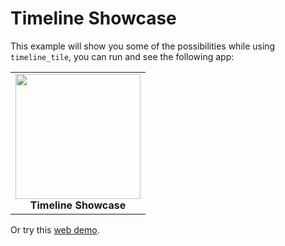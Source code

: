 # Timeline Showcase

This example will show you some of the possibilities while using `timeline_tile`, you can run and see the following app:

<div style="text-align: center">
    <table>
        <tr>
            <td style="text-align: center">
                <img src="https://raw.githubusercontent.com/JHBitencourt/timeline_tile/master/screenshots/gifs/showcase_timeline.gif" width="200"/>
      </br><b>Timeline Showcase</b>
            </td>
        </tr>
    </table>
</div>

Or try this [web demo](https://jhbitencourt.github.io/beautiful-timelines).